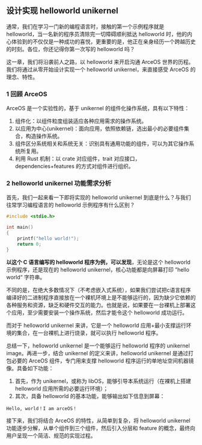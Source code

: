 ## 设计实现 helloworld unikernel

通常，我们在学习一门新的编程语言时，接触的第一个示例程序就是 helloworld，当一名新的程序员清除完一切障碍顺利抵达 helloworld 时，他的内心体验到的不仅仅是一种成功的喜悦，更重要的是，他正在亲身经历一个跨越历史的时刻。各位，你还记得你第一次写的 helloworld 吗？

这一章，我们将沿袭前人之路，以 helloworld 来开启沟通 ArceOS 世界的历程。我们将通过从零开始设计实现一个 helloworld unikernel，来直接感受 ArceOS 的理念、特性。

### 1 回顾 ArceOS

ArceOS 是一个实验性的，基于 unikernel 的组件化操作系统，具有以下特性：

1. 组件化：以组件粒度组装适应各种应用需求的操作系统。
2. 以应用为中心(unikernel)：面向应用，依照依赖链，选出最小的必要组件集合，构造操作系统。
3. 组件区分系统相关和系统无关：识别具有通用功能的组件，可以为其它操作系统所复用。
4. 利用 Rust 机制：以 crate 对应组件，trait 对应接口，dependencies+features 的方式对组件进行组织。

### 2  helloworld unikernel 功能需求分析

首先，我们一起来看一下即将实现的 helloworld unikernel 到底是什么？与我们往常学习编程语言的 helloworld 示例程序有什么区别？

```c
#include <stdio.h>

int main()
{
	printf("hello world!");
    return 0;
}
```

**以这个 C 语言编写的 helloworld 程序为例，可以发现**，无论是这个 helloworld 示例程序，还是现在的 helloworld unikernel，核心功能都是向屏幕打印 ”hello world“ 字符串。

不同的是，在绝大多数情况下（不考虑嵌入式系统），如果我们尝试把c语言程序编译好的二进制程序直接放在一个裸机环境上是不能够运行的，因为缺少它依赖的各种服务和资源，缺乏和硬件交互的能力。也就是说，如果要在一台裸机上部署这个应用，至少需要安装一个操作系统，然后才能令这个 helloworld 成功运行。

而对于 helloworld unikernel 来讲，它是一个 helloworld 应用+最小支撑运行环境的集合，在一台裸机上进行烧录，就可以执行 helloworld 程序。

总结一下，helloworld unikernel 是一个能够运行 helloworld 程序的 unikernel image。再进一步，结合 unikernel 的定义来讲，helloworld unikernel 是通过打包必要的 ArceOS 组件，专门用来支撑 helloworld 程序运行的单地址空间机器镜像。具备如下功能：

1. 首先，作为 unikernel，或称为 libOS，能够引导本系统运行（在裸机上搭建 helloworld 应用所需的必要运行环境）；
2. 其次，具备 helloworld 的基本功能，能够输出如下信息到屏幕：

`Hello, world！I am arceOS！`



接下来，我们将结合 ArceOS 的特性，从简单到复杂，将 helloworld unikernel 功能逐步分解，从单个组件到三个组件，然后引入分层和 feature 的概念，最终向用户呈现一个简洁、规范的实现过程。
